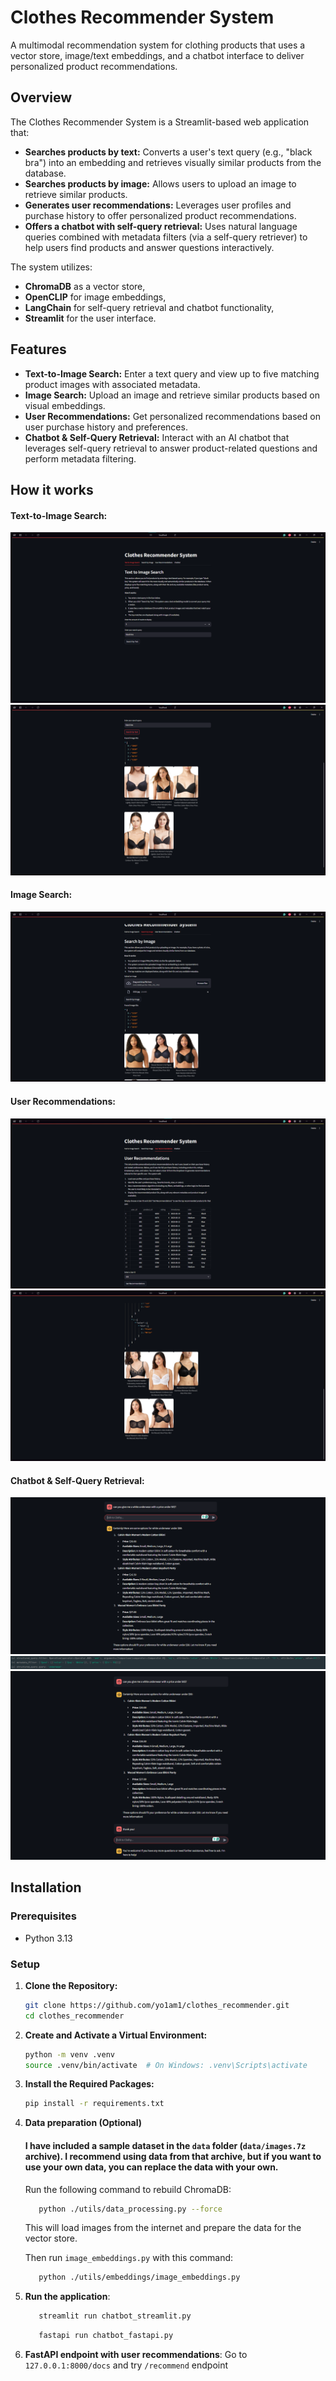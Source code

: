 # Clothes Recommender System

A multimodal recommendation system for clothing products that uses a vector store, image/text embeddings, and a chatbot interface to deliver personalized product recommendations.

## Overview

The Clothes Recommender System is a Streamlit-based web application that:
- **Searches products by text:** Converts a user's text query (e.g., "black bra") into an embedding and retrieves visually similar products from the database.
- **Searches products by image:** Allows users to upload an image to retrieve similar products.
- **Generates user recommendations:** Leverages user profiles and purchase history to offer personalized product recommendations.
- **Offers a chatbot with self-query retrieval:** Uses natural language queries combined with metadata filters (via a self-query retriever) to help users find products and answer questions interactively.

The system utilizes:
- **ChromaDB** as a vector store,
- **OpenCLIP** for image embeddings,
- **LangChain** for self-query retrieval and chatbot functionality,
- **Streamlit** for the user interface.

## Features

- **Text-to-Image Search:** Enter a text query and view up to five matching product images with associated metadata.
- **Image Search:** Upload an image and retrieve similar products based on visual embeddings.
- **User Recommendations:** Get personalized recommendations based on user purchase history and preferences.
- **Chatbot & Self-Query Retrieval:** Interact with an AI chatbot that leverages self-query retrieval to answer product-related questions and perform metadata filtering.

## How it works

#### **Text-to-Image Search:**
![img.png](data/images_readme/img.png)
![img_1.png](data/images_readme/img_1.png)
#### **Image Search:**
![img_2.png](data/images_readme/img_2.png)
#### **User Recommendations:**
![img_3.png](data/images_readme/img_3.png)
![img_4.png](data/images_readme/img_4.png)
#### **Chatbot & Self-Query Retrieval:**
![img_5.png](data/images_readme/img_5.png)
![img_8.png](data/images_readme/img_8.png)
![img.png](data/images_readme/img_6.png)
## Installation

### Prerequisites

- Python 3.13

### Setup

1. **Clone the Repository:**

   ```bash
   git clone https://github.com/yo1am1/clothes_recommender.git
   cd clothes_recommender
   ```
   
2. **Create and Activate a Virtual Environment:** 

    ```bash
    python -m venv .venv
    source .venv/bin/activate  # On Windows: .venv\Scripts\activate
    ```
   
3. **Install the Required Packages:**

    ```bash
    pip install -r requirements.txt
    ```

4. **Data preparation (Optional)**
   #### I have included a sample dataset in the `data` folder (`data/images.7z` archive). I recommend using data from that archive, but if you want to use your own data, you can replace the data with your own.
   Run the following command to rebuild ChromaDB:
   ```bash
      python ./utils/data_processing.py --force
   ```
    
   This will load images from the internet and prepare the data for the vector store.
   
   Then run `image_embeddings.py` with this command:
      ```bash
         python ./utils/embeddings/image_embeddings.py
      ```

5. **Run the application**:   
   ```bash
      streamlit run chatbot_streamlit.py
   ```
   ```bash
      fastapi run chatbot_fastapi.py
   ```
6. **FastAPI endpoint with user recommendations**:
   Go to `127.0.0.1:8000/docs` and try `/recommend` endpoint
